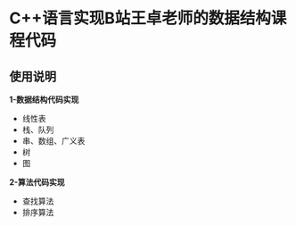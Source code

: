 # C++语言实现B站王卓老师的数据结构课程代码



## 使用说明



**1-数据结构代码实现**

- 线性表
- 栈、队列
- 串、数组、广义表
- 树
- 图



**2-算法代码实现**

- 查找算法
- 排序算法